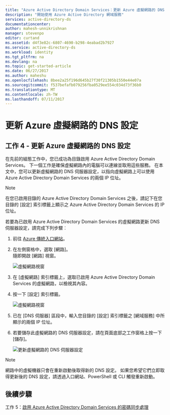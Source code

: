 ```yaml
---
title: "Azure Active Directory Domain Services：更新 Azure 虛擬網路的 DNS 設定 | Microsoft Docs"
description: "開始使用 Azure Active Directory 網域服務"
services: active-directory-ds
documentationcenter: 
author: mahesh-unnikrishnan
manager: stevenpo
editor: curtand
ms.assetid: d4f3e82c-6807-4690-b298-4eabad2b7927
ms.service: active-directory-ds
ms.workload: identity
ms.tgt_pltfrm: na
ms.devlang: na
ms.topic: get-started-article
ms.date: 06/27/2017
ms.author: maheshu
ms.openlocfilehash: 8bee2a25f196d645b27f30f21305b1550e44e07a
ms.sourcegitcommit: f537befafb079256fba0529ee554c034d73f36b0
ms.translationtype: MT
ms.contentlocale: zh-TW
ms.lasthandoff: 07/11/2017
---
```

# <a name="update-dns-settings-for-the-azure-virtual-network"></a>更新 Azure 虛擬網路的 DNS 設定
## <a name="task-4-update-dns-settings-for-the-azure-virtual-network"></a>工作 4 - 更新 Azure 虛擬網路的 DNS 設定
在先前的組態工作中，您已成功為目錄啟用 Azure Active Directory Domain Services。 下一個工作是確保虛擬網路內的電腦可以連線並取用這些服務。 在本文中，您可以更新虛擬網路的 DNS 伺服器設定，以指向虛擬網路上可以使用 Azure Active Directory Domain Services 的兩個 IP 位址。

> [!NOTE]
> 在您已啟用目錄的 Azure Active Directory Domain Services 之後，請記下在您目錄的 [設定] 索引標籤上顯示之 Azure Active Directory Domain Services 的 IP 位址。
>
>

若要為已啟用 Azure Active Directory Domain Services 的虛擬網路更新 DNS 伺服器設定，請完成下列步驟︰

1. 前往 [Azure 傳統入口網站](https://manage.windowsazure.com)。
2. 在左側窗格中，選取 [網路]。  
    隨即開啟 [網路] 視窗。

    ![虛擬網路視窗](./media/active-directory-domain-services-getting-started/virtual-network-select.png)
3. 在 [虛擬網路] 索引標籤上，選取已啟用 Azure Active Directory Domain Services 的虛擬網路，以檢視其內容。
4. 按一下 [設定]  索引標籤。

    ![虛擬網路視窗](./media/active-directory-domain-services-getting-started/virtual-network-configure-tab.png)
5. 已在 [DNS 伺服器] 區段中，輸入您目錄的 [設定] 索引標籤之 [網域服務] 中所顯示的兩個 IP 位址。
6. 若要儲存此虛擬網路的 DNS 伺服器設定，請在頁面底部之工作窗格上按一下 [儲存]。

   ![更新虛擬網路的 DNS 伺服器設定](./media/active-directory-domain-services-getting-started/update-dns.png)

> [!NOTE]
>  網路中的虛擬機器只會在重新啟動後取得新的 DNS 設定。 如果您希望它們立即取得更新後的 DNS 設定，請透過入口網站、PowerShell 或 CLI 觸發重新啟動。
>
>

## <a name="next-steps"></a>後續步驟
工作 5：[啟用 Azure Active Directory Domain Services 的密碼同步處理](active-directory-ds-getting-started-password-sync.md)
